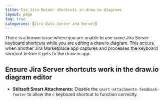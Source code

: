 ```yaml
---
title: Fix Jira Server shortcuts in draw.io diagrams
layout: page
faq: true
categories: [Jira Data Center and Server]
---
```


There is a known issue where you are unable to use some Jira Server keyboard shortcuts while you are editing a draw.io diagram. This occurs when another Jira Marketplace app captures and processes the keyboard shortcut before it gets to the draw.io app.

## Ensure Jira Server shortcuts work in the draw.io diagram editor

* **Stiltsoft Smart Attachments:** Disable the ``smart-attachments-feedback-footer`` to allow the ``c`` keyboard shortcut to function correctly.
